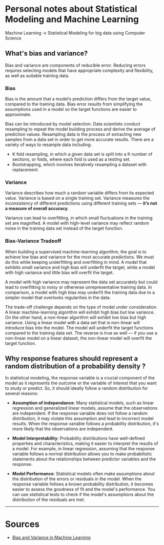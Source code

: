 # Personal notes about Statistical Modeling and Machine Learning

Machine Learning -> Statistical Modeling for big data using Computer Science

## What's bias and variance?

Bias and variance are components of reducible error. Reducing errors requires selecting models that have appropriate complexity and flexibility, as well as suitable training data.

### Bias

Bias is the amount that a model’s prediction differs from the target value, compared to the training data. Bias error results from simplifying the assumptions used in a model so the target functions are easier to approximate.

Bias can be introduced by model selection. Data scientists conduct resampling to repeat the model building process and derive the average of prediction values. Resampling data is the process of extracting new samples from a data set in order to get more accurate results. There are a variety of ways to resample data including:

- K fold resampling, in which a given data set is split into a K number of sections, or folds, where each fold is used as a testing set.
- Bootstrapping, which involves iteratively resampling a dataset with replacement.

### Variance

Variance describes how much a random variable differs from its expected value. Variance is based on a single training set. Variance measures the inconsistency of different predictions using different training sets — **it’s not a measure of overall accuracy**.

Variance can lead to overfitting, in which small fluctuations in the training set are magnified. A model with high-level variance may reflect random noise in the training data set instead of the target function.

### Bias-Variance Tradeoff

When building a supervised machine-learning algorithm, the goal is to achieve low bias and variance for the most accurate predictions. We must do this while keeping underfitting and overfitting in mind. A model that exhibits small variance and high bias will underfit the target, while a model with high variance and little bias will overfit the target.

A model with high variance may represent the data set accurately but could lead to overfitting to noisy or otherwise unrepresentative training data. In comparison, a model with high bias may underfit the training data due to a simpler model that overlooks regularities in the data.

The trade-off challenge depends on the type of model under consideration. A linear machine-learning algorithm will exhibit high bias but low variance. On the other hand, a non-linear algorithm will exhibit low bias but high variance. Using a linear model with a data set that is non-linear will introduce bias into the model. The model will underfit the target functions compared to the training data set. The reverse is true as well — if you use a non-linear model on a linear dataset, the non-linear model will overfit the target function.

## Why response features should represent a random distribution of a probability density ?

In statistical modeling, the response variable is a crucial component of the model as it represents the outcome or the variable of interest that you want to study or predict. So, it should ideally follow a random distribution for several reasons:

- **Assumption of independance**: Many statistical models, such as linear regression and generalized linear models, assume that the observations are independent. If the response variable does not follow a random distribution, it may violate this assumption and lead to incorrect model results. When the response variable follows a probability distribution, it's more likely that the observations are independent.

- **Model Interpretability**: Probability distributions have well-defined properties and characteristics, making it easier to interpret the results of a model. For example, in linear regression, assuming that the response variable follows a normal distribution allows you to make probabilistic statements about the relationships between predictor variables and the response.

- **Model Performance**: Statistical models often make assumptions about the distribution of the errors or residuals in the model. When the response variable follows a known probability distribution, it becomes easier to assess the goodness of fit and the model's performance. You can use statistical tests to check if the model's assumptions about the distribution of the residuals are met.

---

# Sources

- [Bias and Variance in Machine Learning](https://www.mastersindatascience.org/learning/difference-between-bias-and-variance/)
